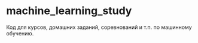 # machine_learning_study

Код для курсов, домашних заданий, соревнований и т.п. по машинному обучению.

